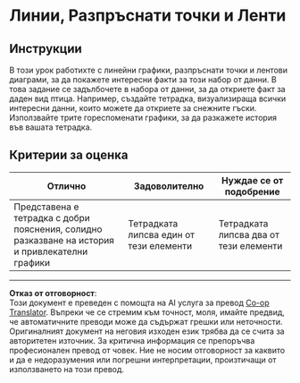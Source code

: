<!--
CO_OP_TRANSLATOR_METADATA:
{
  "original_hash": "ad163c4fda72c8278280b61cad317ff4",
  "translation_date": "2025-08-26T17:27:18+00:00",
  "source_file": "3-Data-Visualization/09-visualization-quantities/assignment.md",
  "language_code": "bg"
}
-->
# Линии, Разпръснати точки и Ленти

## Инструкции

В този урок работихте с линейни графики, разпръснати точки и лентови диаграми, за да покажете интересни факти за този набор от данни. В това задание се задълбочете в набора от данни, за да откриете факт за даден вид птица. Например, създайте тетрадка, визуализираща всички интересни данни, които можете да откриете за снежните гъски. Използвайте трите гореспоменати графики, за да разкажете история във вашата тетрадка.

## Критерии за оценка

Отлично | Задоволително | Нуждае се от подобрение
--- | --- | -- |
Представена е тетрадка с добри пояснения, солидно разказване на история и привлекателни графики | Тетрадката липсва един от тези елементи | Тетрадката липсва два от тези елементи

---

**Отказ от отговорност**:  
Този документ е преведен с помощта на AI услуга за превод [Co-op Translator](https://github.com/Azure/co-op-translator). Въпреки че се стремим към точност, моля, имайте предвид, че автоматичните преводи може да съдържат грешки или неточности. Оригиналният документ на неговия изходен език трябва да се счита за авторитетен източник. За критична информация се препоръчва професионален превод от човек. Ние не носим отговорност за каквито и да е недоразумения или погрешни интерпретации, произтичащи от използването на този превод.
